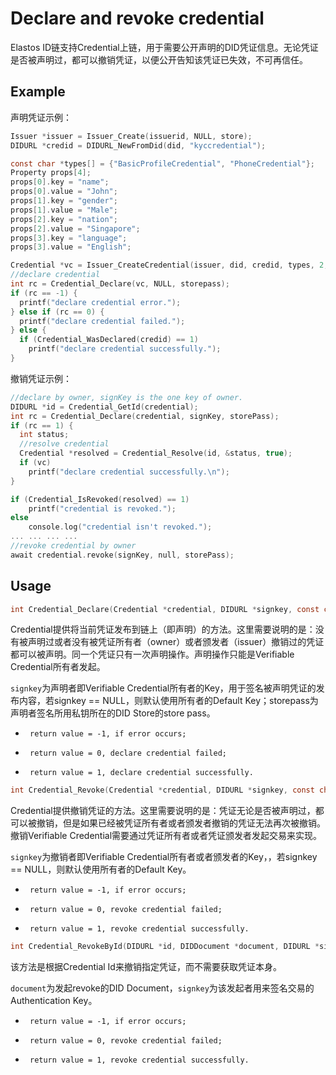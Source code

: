 # Declare and revoke credential

Elastos ID链支持Credential上链，用于需要公开声明的DID凭证信息。无论凭证是否被声明过，都可以撤销凭证，以便公开告知该凭证已失效，不可再信任。

## Example

声明凭证示例：
```c
Issuer *issuer = Issuer_Create(issuerid, NULL, store);
DIDURL *credid = DIDURL_NewFromDid(did, "kyccredential");

const char *types[] = {"BasicProfileCredential", "PhoneCredential"};
Property props[4];
props[0].key = "name";
props[0].value = "John";
props[1].key = "gender";
props[1].value = "Male";
props[2].key = "nation";
props[2].value = "Singapore";
props[3].key = "language";
props[3].value = "English";

Credential *vc = Issuer_CreateCredential(issuer, did, credid, types, 2, props, 4, expires, storepass);
//declare credential
int rc = Credential_Declare(vc, NULL, storepass);
if (rc == -1) {
  printf("declare credential error.");
} else if (rc == 0) {
  printf("declare credential failed.");
} else {
  if (Credential_WasDeclared(credid) == 1)
    printf("declare credential successfully.");
}
```

撤销凭证示例：
```c
//declare by owner, signKey is the one key of owner.
DIDURL *id = Credential_GetId(credential);
int rc = Credential_Declare(credential, signKey, storePass);
if (rc == 1) {
  int status;
  //resolve credential
  Credential *resolved = Credential_Resolve(id, &status, true);
  if (vc)
    printf("declare credential successfully.\n");
}

if (Credential_IsRevoked(resolved) == 1)
	printf("credential is revoked.");
else
	console.log("credential isn't revoked.");
... ... ... ...  
//revoke credential by owner
await credential.revoke(signKey, null, storePass);
```

## Usage

```c
int Credential_Declare(Credential *credential, DIDURL *signkey, const char *storepass);
```
Credential提供将当前凭证发布到链上（即声明）的方法。这里需要说明的是：没有被声明过或者没有被凭证所有者（owner）或者颁发者（issuer）撤销过的凭证都可以被声明。同一个凭证只有一次声明操作。声明操作只能是Verifiable Credential所有者发起。

`signkey`为声明者即Verifiable Credential所有者的Key，用于签名被声明凭证的发布内容，若signkey == NULL，则默认使用所有者的Default Key；storepass为声明者签名所用私钥所在的DID Store的store pass。

 *      return value = -1, if error occurs;
 *      return value = 0, declare credential failed;
 *      return value = 1, declare credential successfully.

```c
int Credential_Revoke(Credential *credential, DIDURL *signkey, const char *storepass);
```
Credential提供撤销凭证的方法。这里需要说明的是：凭证无论是否被声明过，都可以被撤销，但是如果已经被凭证所有者或者颁发者撤销的凭证无法再次被撤销。撤销Verifiable Credential需要通过凭证所有者或者凭证颁发者发起交易来实现。

`signkey`为撤销者即Verifiable Credential所有者或者颁发者的Key，，若signkey == NULL，则默认使用所有者的Default Key。

 *      return value = -1, if error occurs;
 *      return value = 0, revoke credential failed;
 *      return value = 1, revoke credential successfully.

```c
int Credential_RevokeById(DIDURL *id, DIDDocument *document, DIDURL *signkey, const char *storepass);
```

该方法是根据Credential Id来撤销指定凭证，而不需要获取凭证本身。

`document`为发起revoke的DID Document，`signkey`为该发起者用来签名交易的Authentication Key。

 *      return value = -1, if error occurs;
 *      return value = 0, revoke credential failed;
 *      return value = 1, revoke credential successfully.

